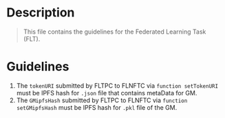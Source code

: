 # Description
> This file contains the guidelines for the Federated Learning Task (FLT).

# Guidelines
1. The `tokenURI` submitted by FLTPC to FLNFTC via `function setTokenURI` must be IPFS hash for `.json` file that contains metaData for GM. 
1. The `GMipfsHash` submitted by FLTPC to FLNFTC via `function setGMipfsHash` must be IPFS hash for `.pkl` file of the GM.